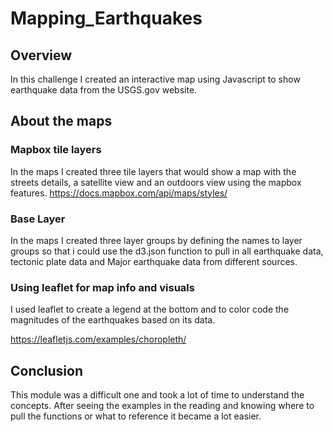 # Mapping_Earthquakes

## Overview
In this challenge I created an interactive map using Javascript to show earthquake data from the USGS.gov website.

## About the maps
### Mapbox tile layers
In the maps I created three tile layers that would show a map with the streets details, a satellite view and an outdoors view using the mapbox features.
https://docs.mapbox.com/api/maps/styles/

### Base Layer
In the maps I created three layer groups by defining the names to layer groups so that i could use the d3.json function to pull in all earthquake data, tectonic plate data and Major earthquake data from different sources.

### Using leaflet for map info and visuals
I used leaflet to create a legend at the bottom and to color code the magnitudes of the earthquakes based on its data.

https://leafletjs.com/examples/choropleth/

## Conclusion
This module was a difficult one and took a lot of time to understand the concepts. After seeing the examples in the reading and knowing where to pull the functions or what to reference it became a lot easier.

